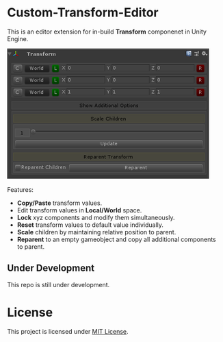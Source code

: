 # Custom-Transform-Editor
This is an editor extension for in-build **Transform** componenet in Unity Engine. 

![Custom Editor](src/TransformEditor-sceenshot.PNG)

Features:  
* **Copy/Paste** transform values.
* Edit transform values in **Local/World** space.
* **Lock** xyz components and modify them simultaneously.
* **Reset** transform values to default value individually.
* **Scale** children by maintaining relative position to parent.
* **Reparent** to an empty gameobject and copy all additional components to parent.

## Under Development
This repo is still under development.

# License
This project is licensed under [MIT License](https://github.com/Wariar/Extensions/blob/master/LICENSE).

